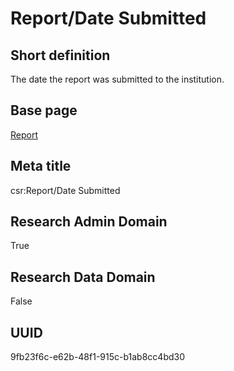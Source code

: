 # Report/Date Submitted
## Short definition
The date the report was submitted to the institution.
## Base page
[Report](../../Objects/Report.md)
## Meta title
csr:Report/Date Submitted
## Research Admin Domain
True
## Research Data Domain
False
## UUID
9fb23f6c-e62b-48f1-915c-b1ab8cc4bd30
